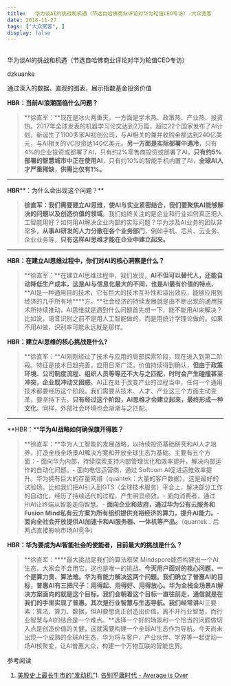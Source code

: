 ```yaml
---
title:   华为谈AI的挑战和机遇（节选自哈佛商业评论对华为轮值CEO专访）-大众宽客
date: 2018-11-27
tags: ["大众宽客", ]
display: false
---
```



## 



华为谈AI的挑战和机遇（节选自哈佛商业评论对华为轮值CEO专访）




dzkuanke




通过深入的数据、直观的图表，展示指数基金投资价值


**HBR：当前AI浪潮面临什么问题？**

> **徐直军：**现在是冰火两重天，一方面是学术热、政策热、产业热、投资热。2017年全球发表的机器学习论文达到2万篇，超过22个国家发布了AI计划，新诞生了1100多家AI初创公司，与AI相关的兼并收购金额达到240亿美元，与AI相关的VC投资达140亿美元。**另一方面是实际部署中遇冷**，只有4%的企业投资或部署了AI，只有约2%零售商投资或部署了AI，**只有约5%部署的智慧城市中正在使用AI**，只有约10%的智能手机内置了AI，**全球AI人才严重稀缺，供需比仅有1%。**

****

**HBR****：为什么会出现这个问题？**

> **徐直军：**我们需要建立AI思维，使AI与实业紧密结合，我们**要聚焦AI能够解决的问题以及创造价值的领域**。我们始终关注的是企业和行业如何真正把人工智能用好？如何用AI解决企业内部的实际问题？华为涉及AI业务的团队非常多，**从事AI研发的人力分散在各个业务部门**，例如手机、芯片、云业务、企业业务等，**只有这样AI思维才能在企业中建立起来。**

****

**HBR：在建立AI思维过程中，你们对AI的核心洞察是什么？**

> **徐直军：**在建立AI思维过程中，我们发现，**AI不但可以替代人，还能自动降低生产成本，这是AI与信息化最大的不同，也是AI最有价值的特点**。**AI是一种通用目的技术，它有巨大的技术互补性和溢出效应，能够应用到经济的几乎所有地****方。**社会经济的持续发展就是由不断出现的通用技术所持续推动，AI思维就是遇到什么问题首先想一下，能不能用AI来解决？比如说，语音识别之前不是用人工智能做的，而是用统计学理论做的。如果不用AI做，识别率可能永远就是那样。



**HBR：建立AI思维的核心挑战是什么?**

> **徐直军：**AI刚刚经过了技术与应用的局部探索阶段，现在进入到第二阶段。特征是技术日趋完善，应用日渐广泛，价值持续得到确认，**但由于政策环境、公司制度流程、组织人员等等还不大与之匹配，时时会产生碰撞甚至冲突，企业既冲动又困惑**。AI正在处于改变产业的过程当中，任何一个通用技术都要经历这个阶段。我们需要从技术、人才、产业这三个方面主动变革，要坚持下去。**只有经过这个阶段，AI思维才会建立起来，最终形成一种文化**。同样，外部社会环境也会渐渐与之匹配。

****

**HBR：****华为AI战略如何确保旗开得胜？**

> **徐直军：**华为人工智能的发展战略，以持续投资基础硏究和AI人才培养，打造全栈全场景AI解决方案和开放全球生态为基础。主要有五个方面：- 面向华为内部，持续探索支持内部管理优化和效率提升，解决内部运作的自动化问题。- 面向电信运营商，通过 Softcom AI促进运维效率提升。华为拥有巨大的存量网络（quantek：大量的客户数据），这是最好的试验场。比如我们把AI引入到GTS（全球技术服务）平合上，解决部分工作的自动化，经历了持续选代的过程，产生明显绩效。- 面向消费者，通过HiAI让终端从智能走向智慧。- **面向企业和政府，通过华为公有云服务和 Fusion Mind私有云方案为所有组织提供充裕经济的算力，提升AI能力。**- **面向全社会开放提供AI加速卡和AI服务器、一体机等产品。**（quantek：后两点直接影响市场AI竞争）



**HBR：华为要成为AI智能社会的使能者，目前最大的挑战是什么？**

> **徐直军：****最大挑战是我们的算法框架 Mindspore能否构建出一个AI生态，大家会不会用它，这也是唯一的挑战。**今天用户面对的核心问题，一个是算力贵、算法难。华为有能力解决这两个问题。我们确立了普惠AI的目标，普惠AI有三把尺子：用得起、用得好、用得放心。华为全栈全场景AI解决方案面向的就是这个目标。我们会朝着这个目标一直往前走，通信就是在我们的手里实现了普惠。其次是行业智慧与生态导航。我们经常讲**AI三要素：算法、算力、数据，但AI要想真正创造出价值，离不开行业智慧，而行业智慧与AI的结合是一个难点。**选择一个好的场景和一个恰当的问题做切入点是创造价值的关健，这就需要构建一个全球AI生态作为导航。今天尚未出现一个成熟的全球AI生态，华为将与客户、产业伙伴、学界等一起促动一场AI核聚变，让AI普惠大众，构建一个万物互联的智能世界。



参考阅读
1. [美股史上最长牛市的“发动机”](http://mp.weixin.qq.com/s?__biz=MzAwMTc1MDcwNw==&amp;mid=2648273079&amp;idx=1&amp;sn=1c395b3ebcc2d8b3492cb553027d80fc&amp;chksm=82f9336bb58eba7d5fa46e3d83e47c01ea0d9145994a552806aa387ede456451b0ced1985155&amp;scene=21#wechat_redirect)1. [告别平庸时代 - Average is Over](http://mp.weixin.qq.com/s?__biz=MzAwMTc1MDcwNw==&amp;mid=2648271966&amp;idx=1&amp;sn=86dff0506c7c0dfdca1f7b8756595906&amp;chksm=82f92f82b58ea694f03e4c9eb05438b791b8b7212ad6e9ad97aa6459b7ac4c53f1ee048fe934&amp;scene=21#wechat_redirect)